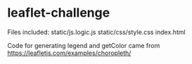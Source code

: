 # leaflet-challenge

Files included:
static/js.logic.js
static/css/style.css
index.html

Code for generating legend and getColor came from https://leafletjs.com/examples/choropleth/